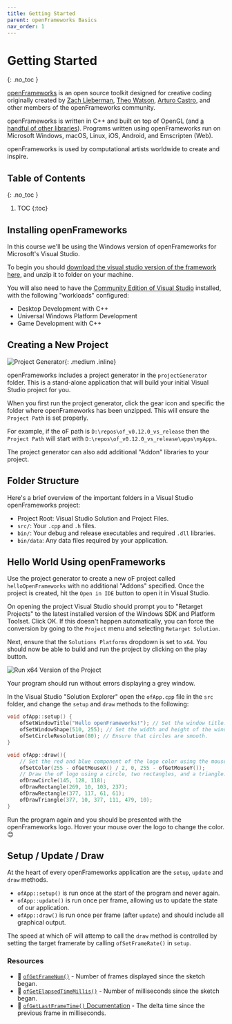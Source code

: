 ```yaml
---
title: Getting Started
parent: openFrameworks Basics
nav_order: 1
---
```


<!-- prettier-ignore-start -->

# Getting Started
{: .no_toc }

[openFrameworks](https://openframeworks.cc) is an open source toolkit designed for creative coding originally created by [Zach Lieberman](http://thesystemis.com/), [Theo Watson](https://theowatson.com/), [Arturo Castro](https://arturocastro.net/), and other members of the openFrameworks community.

openFrameworks is written in C++ and built on top of OpenGL (and [a handful of other libraries](https://openframeworks.cc/about/)). Programs written using openFrameworks run on Microsoft Windows, macOS, Linux, iOS, Android, and Emscripten (Web).

openFrameworks is used by computational artists worldwide to create and inspire.


## Table of Contents
{: .no_toc }

1. TOC
{:toc}

<!-- prettier-ignore-end -->

## Installing openFrameworks

In this course we'll be using the Windows version of openFrameworks for Microsoft's Visual Studio.

To begin you should [download the visual studio version of the framework here](https://openframeworks.cc/download/), and unzip it to folder on your machine.

You will also need to have the [Community Edition of Visual Studio](https://visualstudio.microsoft.com/vs/community/) installed, with the following "workloads" configured:

- Desktop Development with C++
- Universal Windows Platform Development
- Game Development with C++

## Creating a New Project

![Project Generator](project-generator.png){: .medium .inline}

openFrameworks includes a project generator in the `projectGenerator` folder. This is a stand-alone application that will build your initial Visual Studio project for you.

When you first run the project generator, click the gear icon and specific the folder where openFrameworks has been unzipped. This will ensure the `Project Path` is set properly.

For example, if the oF path is `D:\repos\of_v0.12.0_vs_release` then the `Project Path` will start with `D:\repos\of_v0.12.0_vs_release\apps\myApps`.

The project generator can also add additional "Addon" libraries to your project.

## Folder Structure

Here's a brief overview of the important folders in a Visual Studio openFrameworks project:

- Project Root: Visual Studio Solution and Project Files.
- `src/`: Your `.cpp` and `.h` files.
- `bin/`: Your debug and release executables and required `.dll` libraries.
- `bin/data`: Any data files required by your application.

## Hello World Using openFrameworks

Use the project generator to create a new oF project called `helloOpenFrameworks` with no additional "Addons" specified. Once the project is created, hit the `Open in IDE` button to open it in Visual Studio.

On opening the project Visual Studio should prompt you to "Retarget Projects" to the latest installed version of the Windows SDK and Platform Toolset. Click OK. If this doesn't happen automatically, you can force the conversion by going to the `Project` menu and selecting `Retarget Solution`.

Next, ensure that the `Solutions Platforms` dropdown is set to `x64`. You should now be able to build and run the project by clicking on the play button.

![Run x64 Version of the Project](visual-studio-play.png)

Your program should run without errors displaying a grey window.

In the Visual Studio "Solution Explorer" open the `ofApp.cpp` file in the `src` folder, and change the `setup` and `draw` methods to the following:

```cpp
void ofApp::setup() {
    ofSetWindowTitle("Hello openFrameworks!"); // Set the window title.
    ofSetWindowShape(510, 255); // Set the width and height of the window.
    ofSetCircleResolution(80); // Ensure that circles are smooth.
}

void ofApp::draw(){
    // Set the red and blue component of the logo color using the mouse position.
    ofSetColor(255 - ofGetMouseX() / 2, 0, 255 - ofGetMouseY());
    // Draw the oF logo using a circle, two rectangles, and a triangle.
    ofDrawCircle(145, 128, 118);
    ofDrawRectangle(269, 10, 103, 237);
    ofDrawRectangle(377, 117, 61, 61);
    ofDrawTriangle(377, 10, 377, 111, 479, 10);
}
```

Run the program again and you should be presented with the openFrameworks logo. Hover your mouse over the logo to change the color. 😊

## Setup / Update / Draw

At the heart of every openFrameworks application are the `setup`, `update` and `draw` methods.

- `ofApp::setup()` is run once at the start of the program and never again.
- `ofApp::update()` is run once per frame, allowing us to update the state of our application.
- `ofApp::draw()` is run once per frame (after `update`) and should include all graphical output.

The speed at which oF will attemp to call the `draw` method is controlled by setting the target framerate by calling `ofSetFrameRate()` in `setup`.

### Resources

- 📜 [`ofGetFrameNum()`](https://openframeworks.cc//documentation/application/ofAppRunner/#!show_ofGetFrameNum) - Number of frames displayed since the sketch began.
- 📜 [`ofGetElapsedTimeMillis()`](https://openframeworks.cc//documentation/utils/ofUtils/#!show_ofGetElapsedTimeMillis) - Number of milliseconds since the sketch began.
- 📜 [`ofGetLastFrameTime()` Documentation](https://openframeworks.cc//documentation/application/ofAppRunner/#!show_ofGetLastFrameTime) - The delta time since the previous frame in milliseconds.
